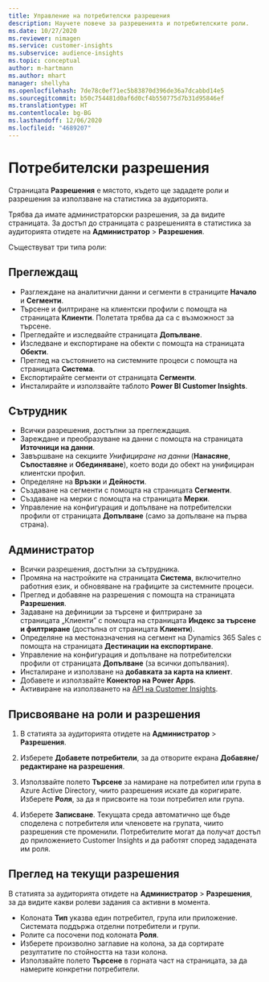 ```yaml
---
title: Управление на потребителски разрешения
description: Научете повече за разрешенията и потребителските роли.
ms.date: 10/27/2020
ms.reviewer: nimagen
ms.service: customer-insights
ms.subservice: audience-insights
ms.topic: conceptual
author: m-hartmann
ms.author: mhart
manager: shellyha
ms.openlocfilehash: 7de78c0ef71ec5b83870d396de36a7dcabbd14e5
ms.sourcegitcommit: b50c754481d0af6d0cf4b550775d7b31d95846ef
ms.translationtype: HT
ms.contentlocale: bg-BG
ms.lasthandoff: 12/06/2020
ms.locfileid: "4689207"
---
```

# <a name="user-permissions"></a>Потребителски разрешения

Страницата **Разрешения** е мястото, където ще зададете роли и разрешения за използване на статистика за аудиторията.

Трябва да имате администраторски разрешения, за да видите страницата. За достъп до страницата с разрешенията в статистика за аудиторията отидете на **Администратор** > **Разрешения**.

Съществуват три типа роли:

## <a name="viewer"></a>Преглеждащ

- Разглеждане на аналитични данни и сегменти в страниците **Начало** и **Сегменти**.
- Търсене и филтриране на клиентски профили с помощта на страницата **Клиенти**. Полетата трябва да са с възможност за търсене.
- Прегледайте и изследвайте страницата **Допълване**.
- Изследване и експортиране на обекти с помощта на страницата **Обекти**.
- Преглед на състоянието на системните процеси с помощта на страницата **Система**.
- Експортирайте сегменти от страницата **Сегменти**.
- Инсталирайте и използвайте таблото **Power BI Customer Insights**.

## <a name="contributor"></a>Сътрудник

- Всички разрешения, достъпни за преглеждащия.
- Зареждане и преобразуване на данни с помощта на страницата **Източници на данни**.
- Завършване на секциите *Унифициране на данни* (**Нанасяне**, **Съпоставяне** и **Обединяване**), което води до обект на унифициран клиентски профил.
- Определяне на **Връзки** и **Дейности**.
- Създаване на сегменти с помощта на страницата **Сегменти**.
- Създаване на мерки с помощта на страницата **Мерки**.
- Управление на конфигурация и допълване на потребителски профили от страницата **Допълване** (само за допълване на първа страна).

## <a name="administrator"></a>Администратор

- Всички разрешения, достъпни за сътрудника.
- Промяна на настройките на страницата **Система**, включително работния език, и обновяване на графиците за системните процеси.
- Преглед и добавяне на разрешения с помощта на страницата **Разрешения**.
- Задаване на дефиниции за търсене и филтриране за страницата „Клиенти” с помощта на страницата **Индекс за търсене и филтриране** (достъпна от страницата **Клиенти**).
- Определяне на местоназначения на сегмент на Dynamics 365 Sales с помощта на страницата **Дестинации на експортиране**.
- Управление на конфигурация и допълване на потребителски профили от страницата **Допълване** (за всички допълвания).
- Инсталиране и използване на **добавката за карта на клиент**.
- Добавете и използвайте **Конектор на Power Apps**.
- Активиране на използването на [API на Customer Insights](apis.md).

## <a name="assign-roles-and-permissions"></a>Присвояване на роли и разрешения

1. В статията за аудиторията отидете на **Администратор** > **Разрешения**.

1. Изберете **Добавете потребители**, за да отворите екрана **Добавяне/редактиране на разрешения**.

1. Използвайте полето **Търсене** за намиране на потребител или група в Azure Active Directory, чиито разрешения искате да коригирате. Изберете **Роля**, за да я присвоите на този потребител или група.

1. Изберете **Записване**. Текущата среда автоматично ще бъде споделена с потребителя или членовете на групата, чиито разрешения сте променили. Потребителите могат да получат достъп до приложението Customer Insights и да работят според зададената им роля.

## <a name="view-current-permissions"></a>Преглед на текущи разрешения

В статията за аудиторията отидете на **Администратор** > **Разрешения**, за да видите какви ролеви задания са активни в момента.

- Колоната **Тип** указва един потребител, група или приложение. Системата поддържа отделни потребители и групи.
- Ролите са посочени под колоната **Роля**.
- Изберете произволно заглавие на колона, за да сортирате резултатите по стойността на тази колона.
- Използвайте полето **Търсене** в горната част на страницата, за да намерите конкретни потребители.
